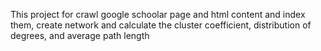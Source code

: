 This project for crawl google schoolar page and html content and index them, create network and calculate the cluster coefficient, distribution of degrees, and average path length
